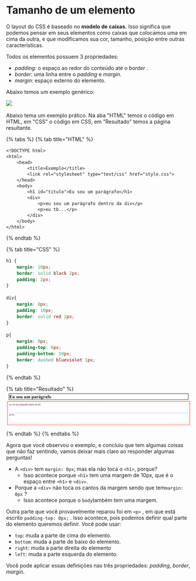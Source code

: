 # Tamanho de um elemento

O layout do CSS é baseado no **modelo de caixas.** Isso significa que podemos pensar em seus elementos como caixas que colocamos uma em cima da outra, e que modificamos sua cor, tamanho, posição entre outras características. 

Todos os elementos possuem 3 propriedades:

* _padding:_ o espaço ao redor do conteúdo até o _border_ .
* _border:_ uma linha entre o _padding_ e _margin._
* _margin:_ espaço externo do elemento.

Abaixo temos um exemplo genérico:

![](https://lh5.googleusercontent.com/M3WvG6GO-DxNqqGAtMbt8FtNzANWoRS9QmMlOdJRNnnW6KjlxkNGGgHuLkiAaU2hw9no__4FncjzWpRuwycq6OlU_cBvSSS49D6WA5pUs1eAFIuB005Rhc5iNN4B6iP-4Umg1li-c8E)

Abaixo tema um exemplo prático. Na aba "HTML" temos o código em HTML, em "CSS" o código em CSS, em "Resultado" temos a página resultante.

{% tabs %}
{% tab title="HTML" %}
```markup
<!DOCTYPE html>
<html>
    <head>
        <title>Exemplo</title>
        <link rel="stylesheet" type="text/css" href="style.css">
    </head>
    <body>
        <h1 id="titulo">Eu sou um parágrafo</h1>
        <div>
            <p>eu sou um parágrafo dentro da div</p>
            <p>eu tb...</p>
        </div>
    </body>
</html>
```
{% endtab %}

{% tab title="CSS" %}
```css
h1 {
    margin: 10px;
    border: solid black 2px;
    padding: 2px;
}

div{
    margin: 0px;
    padding: 10px;
    border: solid red 2px;
}

p{
    margin: 0px;
    padding-top: 0px;
    padding-bottom: 50px;
    border: dashed blueviolet 1px;
}
```
{% endtab %}

{% tab title="Resultado" %}
![](../../.gitbook/assets/image%20%285%29.png)
{% endtab %}
{% endtabs %}

Agora que você observou o exemplo, e concluiu que tem algumas coisas que não faz sentindo, vamos deixar mais claro ao responder algumas perguntas!

* A `<div>` tem `margin: 0px`; mas ela não toca o `<h1>`, porque? 
  * Isso acontece porque `<h1>` tem uma margem de  10px, que é o espaço entre `<h1>` e `<div>`.
* Porque a `<div>` não toca os cantos da margem sendo que tem`margin: 0px` ?
  * Isso acontece porque o `body`também tem uma margem.

Outra parte que você provavelmente reparou foi em `<p>` , em que está escrito `padding-top: 0px;` . Isso acontece, pois podemos definir qual parte do elemento queremos definir. Você pode usar:

* `top`: muda a parte de cima do elemento.
* `bottom`: muda a parte de baixo do elemento.
* `right`: muda a parte direita do elemento
* `left`: muda a parte esquerda do elemento.

Você pode aplicar essas definições nas três propriedades: _padding_, _border_, _margin_.  



